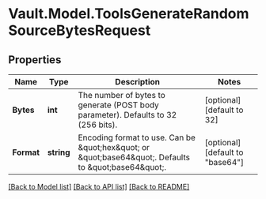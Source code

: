 # Vault.Model.ToolsGenerateRandomSourceBytesRequest

## Properties

Name | Type | Description | Notes
------------ | ------------- | ------------- | -------------
**Bytes** | **int** | The number of bytes to generate (POST body parameter). Defaults to 32 (256 bits). | [optional] [default to 32]
**Format** | **string** | Encoding format to use. Can be \&quot;hex\&quot; or \&quot;base64\&quot;. Defaults to \&quot;base64\&quot;. | [optional] [default to "base64"]


[[Back to Model list]](../README.md#documentation-for-models) [[Back to API list]](../README.md#documentation-for-api-endpoints) [[Back to README]](../README.md)


